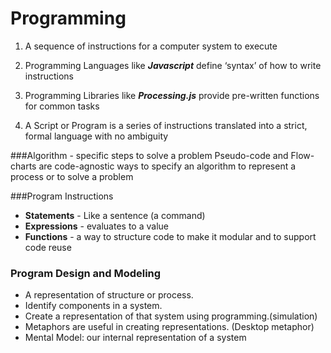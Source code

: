 Programming
============

1. A sequence of instructions for a computer system to execute

2. Programming Languages like ***Javascript*** define ‘syntax’ of how to write instructions
 
3. Programming Libraries like ***Processing.js*** provide pre-written functions for common tasks

4. A Script or Program is a series of instructions translated into a strict, formal language with no ambiguity

###Algorithm - specific steps to solve a problem
  Pseudo-code and Flow-charts are code-agnostic ways to specify an algorithm to represent a process or to solve a problem
  
###Program Instructions
 - **Statements** - Like a sentence (a command) 
 - **Expressions** - evaluates to a value
 - **Functions** - a way to structure code to make it modular and to support code reuse


### Program Design and Modeling
 - A representation of structure or process.
 - Identify components in a system.
 - Create a representation of that system using programming.(simulation)
 - Metaphors are useful in creating representations. (Desktop metaphor)
 - Mental Model: our internal representation of a system  